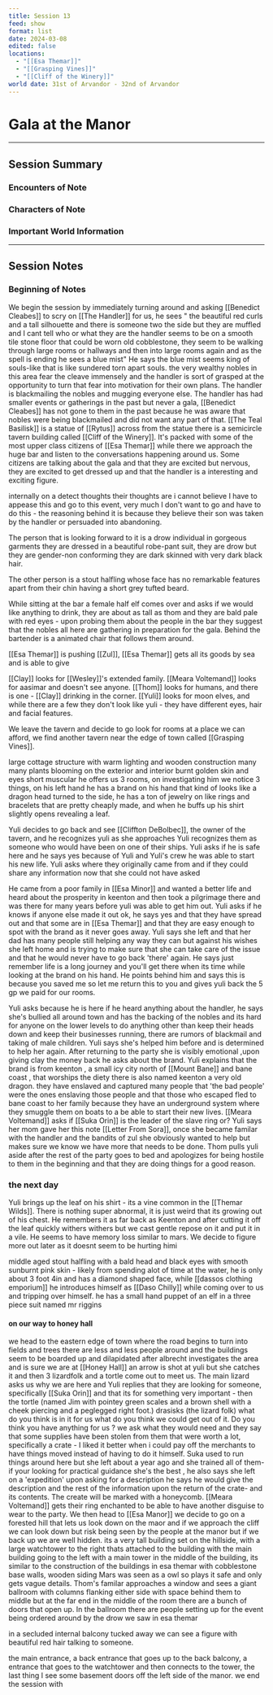 ```yaml
---
title: Session 13
feed: show
format: list
date: 2024-03-08
edited: false
locations:
  - "[[Esa Themar]]"
  - "[[Grasping Vines]]"
  - "[[Cliff of the Winery]]"
world date: 31st of Arvandor - 32nd of Arvandor
---
```

# Gala at the Manor 
-------
## Session Summary
### Encounters of Note

### Characters of Note

### Important World Information 

----
## Session Notes
### Beginning of Notes
We begin the session by immediately turning around and asking [[Benedict Cleabes]] to scry on [[The Handler]] for us, he sees " the beautiful red curls and a tall silhouette and there is someone two the side but they are muffled and I cant tell who or what they are the handler seems to be on a smooth tile stone floor that could be worn old cobblestone, they seem to be walking through large rooms or hallways and then into large rooms again and as the spell is ending he sees a blue mist" He says the blue mist seems king of souls-like that is like sundered torn apart souls. 
the very wealthy nobles in this area fear the cleave immensely and the handler is sort of grasped at the opportunity to turn that fear into motivation for their own plans. The handler is blackmailing the nobles and mugging everyone else.
The handler has had smaller events or gatherings in the past but never a gala, [[Benedict Cleabes]] has not gone to them in the past because he was aware that nobles were being blackmailed and did not want any part of that. 
[[The Teal Basilisk]] is a statue of [[Rytus]] across from the statue there is a semicircle tavern building called [[Cliff of the Winery]]. It's packed with some of the most upper class citizens of [[Esa Themar]] while there we approach the huge bar and listen to the conversations happening around us. Some citizens are talking about the gala and that they are excited but nervous, they are excited to get dressed up and that the handler is a interesting and exciting figure. 

internally on a detect thoughts their thoughts are i cannot believe I have to appease this and go to this event, very much I don't want to go and have to do this - the reasoning behind it is because they believe their son was taken by the handler or persuaded into abandoning.

The person that is looking forward to it is a drow individual in gorgeous garments they are dressed in  a beautiful robe-pant suit, they are drow but they are gender-non conforming they are dark skinned with very dark black hair.

The other person is a stout halfling whose face has no remarkable features apart from their chin having a short grey tufted beard.

While sitting at the bar a female half elf comes over and asks if we would like anything to drink, they are about as tall as thom and they are bald pale with red eyes - upon probing them about the people in the bar they suggest that the nobles all here are gathering in preparation for the gala. Behind the bartender is a animated chair that follows them around.

[[Esa Themar]] is pushing [[Zul]], [[Esa Themar]] gets all its goods by sea and is able to give 

[[Clay]] looks for [[Wesley]]'s extended family. 
[[Meara Voltemand]] looks for aasimar and doesn't see anyone.
[[Thom]] looks for humans, and there is one - [[Clay]] drinking in the corner. 
[[Yuli]] looks for moon elves, and while there are a few they don't look like yuli - they have different eyes, hair and facial features.

We leave the tavern and decide to go look for rooms at a place we can afford, we find another tavern near the edge of town called [[Grasping Vines]].

large cottage structure with warm lighting and wooden construction many many plants blooming on the exterior and interior 
burnt golden skin and eyes short muscular he offers us 3 rooms, on investigating him we notice 3 things, on his left hand he has a brand on his hand that kind of looks like a dragon head turned to the side, he has a ton of jewelry on like rings and bracelets that are pretty cheaply made, and when he buffs up his shirt slightly opens revealing a leaf. 

Yuli decides to go back and see [[Cliffton DeBolbec]], the owner of the tavern,  and he recognizes yuli as she approaches Yuli recognizes them as someone who would have been on one of their ships. Yuli asks if he is safe here and he says yes because of Yuli and Yuli's crew he was able to start his new life. 
Yuli asks where they originally came from and if they could share any information now that she could not have asked

He came from a poor family in [[Esa Minor]] and wanted a better life and heard about the prosperity in keenton and then took a pilgrimage there and was there for many years before yuli was able to get him out. Yuli asks if he knows if anyone else made it out ok, he says yes and that they have spread out and that some are in [[Esa Themar]] and that they are easy enough to spot with the brand as it never goes away. Yuli says she left and that her dad has many people still  helping any way they can but against his wishes she left home and is trying to make sure that she can take care of the issue and that he would never have to go back 'there' again. He says just remember life is a long journey and you'll get there when its time while looking at the brand on his hand. He points behind him and says this is because you saved me so let me return this to you and gives yuli back the 5 gp we paid for our rooms. 

Yuli asks because he is here if he heard anything about the handler, he says she's bullied all around town and has the backing of the nobles and its hard for anyone on the lower levels to do anything other than keep their heads down and keep their businesses running, there are rumors of blackmail and taking of male children. Yuli says she's helped him before and is determined to help her again. After returning to the party she is visibly emotional ,upon giving clay the money back he asks about the brand. Yuli explains that the brand is from keenton , a small icy city north of [[Mount Bane]] and bane coast , that worships the diety there is also named keenton a very old dragon. they have enslaved and captured many people that 'the bad people' were the ones enslaving those people and that those who escaped fled to bane coast to her family because they have an underground system where they smuggle them on boats to a be able to start their new lives. 
[[Meara Voltemand]] asks if [[Suka Orin]] is the leader of the slave ring or? Yuli says her mom gave her this note [[Letter From Sora]], once she became familar with the handler and the bandits of zul she obviously wanted to help but makes sure we know we have more that needs to be done.
Thom pulls yuli aside after the rest of the party goes to bed and apologizes for being hostile to them in the beginning and that they are doing things for a good reason. 
### the next day
Yuli brings up the leaf on his shirt - its a vine common in the [[Themar Wilds]]. There is nothing super abnormal, it is just weird that its growing out of his chest. He remembers it as far back as Keenton and after cutting it off the leaf quickly withers withers but we cast gentle repose on it and put it in a vile. He seems to have memory loss similar to mars. 
We decide to figure more out later as it doesnt seem to be hurting himi

middle aged stout halfling with a bald head and black eyes with smooth sunburnt pink skin - likely from spending alot of time at the water, he is only about 3 foot 4in and has a diamond shaped face, while 
[[dassos clothing emporium]] he introduces himself as [[Daso Chilly]] while coming over to us and tripping over himself. he has a small hand puppet of an elf in a three piece suit named mr riggins 

#### on our way to honey hall
we head to the eastern edge of town where the road begins to turn into fields and trees there are less and less people around and the buildings seem to be boarded up and dilapidated   after albrecht investigates the area and is sure we are at [[Honey Hall]] an arrow is shot at yuli but she catches it and then 3 lizardfolk and a tortle come out to meet us. The main lizard asks us why we are here and Yuli replies that they are looking for someone, specifically [[Suka Orin]] and that its for something very important - then the tortle (named Jim with pointey green scales and a brown shell with a cheek piercing and a peglegged right foot.) drasisks (the lizard folk) what do you think is in it for us what do you think we could get out of it. Do you think you have anything for us ? we ask what they would need and they say that some supplies have been stolen from them that were worth a lot, specifically a crate - I liked it better when i could pay off the merchants to have things moved instead of having to do it himself. Suka used to run things around here but she left about a year ago and she trained all of them- if your looking for practical guidance she's the best , he also says she left on a 'expedition' upon asking for a description he says he would give the description and the rest of the information upon the return of the crate- and its contents. The create will be marked with a honeycomb. 
[[Meara Voltemand]] gets their ring enchanted to be able to have another disguise to wear to the party. We then head to [[Esa Manor]] we decide to go on a forested hill that lets us look down on the maor and if we approach the cliff we can look down but risk being seen by the people at the manor but if we back up we are well hidden. 
its a very tall building set on the hillside, with a large watchtower to the right thats attached to the building with the main building going to the left with a main tower in the middle of the building, its similar to the construction of the buildings in esa themar with cobblestone base walls, wooden siding Mars was seen as a owl so plays it safe and only gets vague details. Thom's familar approaches a window and sees a giant ballroom with columns flanking either side with space behind them to middle but at the far end in the middle of the room there are a bunch of doors that open up. In the ballroom there are people setting up for the event being ordered around by the drow we saw in esa themar

in a secluded internal balcony tucked away we can see a figure with beautiful red hair talking to someone. 

the main entrance, a back entrance that goes up to the back balcony, a entrance that goes to the watchtower and then connects to the tower, the last thing I see some basement doors off the left side of the manor. we end the session with 